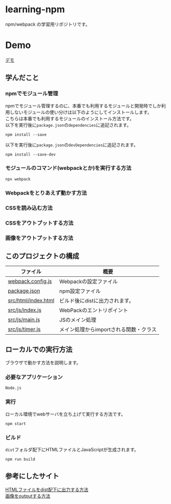 # learning-npm
npm/webpack の学習用リポジトリです。  

# Demo
[デモ](https://fukugit.github.io/learning-npm)  

## 学んだこと

### npmでモジュール管理
npmでモジュール管理するのに、本番でも利用するモジュールと開発時でしか利用しないモジュールの使い分けは以下のようにしてインストールします。  
こちらは本番でも利用するモジュールのインストール方法です。  
以下を実行後に```package.json```の```dependencies```に追記されます。
```
npm install --save
```
以下を実行後に```package.json```の```devDependencies```に追記されます。
```
npm install --save-dev
```
  
  
### モジュールのコマンド(webpackとか)を実行する方法
```
npx webpack
```

### Webpackをとりあえず動かす方法
### CSSを読み込む方法
### CSSをアウトプットする方法
### 画像をアウトプットする方法




## このプロジェクトの構成  

| ファイル                                         | 概要                     |
| -------------------------------------------- | ---------------------- |
| [webpack.config.js](./webpack.config.js)     | Webpackの設定ファイル         |
| [package.json](./package.json)               | npm設定ファイル              |
| [src/html/index.html](./src/html/index.html) | ビルド後にdistに出力されます。      |
| [src/js/index.js](./src/js/index.js)         | WebPackのエントリポイント       |
| [src/js/main.js](./src/js/main.js)           | JSのメイン処理               |
| [src/js/timer.js](./src/js/timer.js)         | メイン処理からimportされる関数・クラス |


## ローカルでの実行方法
ブラウザで動かす方法を説明します。

### 必要なアプリケーション
```Node.js```

### 実行
ローカル環境でwebサーバを立ち上げて実行する方法です。  
```
npm start
```

### ビルド
```dist```フォルダ配下にHTMLファイルとJavaScriptが生成されます。
```
npm run build
```

## 参考にしたサイト
[HTMLファイルをdist配下に出力する方法](https://ema-hiro.hatenablog.com/entry/2017/10/12/015748)  
[画像をoutputする方法](https://note.com/koki_nagai/n/n5a637b6b727d)  

